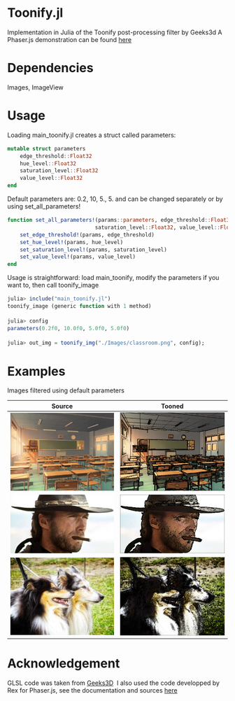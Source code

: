 # Toonify.jl
Implementation in Julia of the Toonify post-processing filter by Geeks3d
A Phaser.js demonstration can be found [here](https://codepen.io/rexrainbow/full/ErWNXa)

# Dependencies
Images, ImageView

# Usage
Loading main_toonify.jl creates a struct called parameters:
```julia
mutable struct parameters
    edge_threshold::Float32
    hue_level::Float32
    saturation_level::Float32
    value_level::Float32
end
```

Default parameters are: 0.2, 10, 5., 5.
and can be changed separately or by using set_all_parameters!
```julia
function set_all_parameters!(params::parameters, edge_threshold::Float32, hue_level::Float32, 
                            saturation_level::Float32, value_level::Float32)
    set_edge_threshold!(params, edge_threshold)
    set_hue_level!(params, hue_level)
    set_saturation_level!(params, saturation_level)
    set_value_level!(params, value_level)
end
```

Usage is straightforward: load main_toonify, modify the parameters if you want to, then call toonify_image
```julia
julia> include("main_toonify.jl")
toonify_image (generic function with 1 method)

julia> config
parameters(0.2f0, 10.0f0, 5.0f0, 5.0f0)

julia> out_img = toonify_img("./Images/classroom.png", config);

```

# Examples
Images filtered using default parameters

Source | Tooned
------ | ------
![](./images/source/classroom.png)|![](./images/tooned/classroom.png)
![](./images/source/clint_eastwood.jpg)|![](./images/tooned/clint_eastwood.png)
![](./images/source/dogs.jpg)|![](./images/tooned/dogs.png)


# Acknowledgement
GLSL code was taken from [Geeks3D](https://www.geeks3d.com/20140523/glsl-shader-library-toonify-post-processing-filter/)&nbsp;
I also used the code developped by Rex for Phaser.js, see the documentation and sources [here](https://rexrainbow.github.io/phaser3-rex-notes/docs/site/shader-toonify/)

